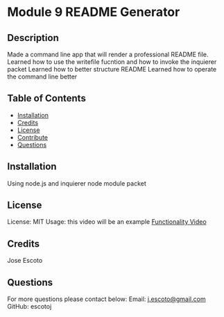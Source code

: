 # Module 9 README Generator
  
  ## Description
  Made a command line app that will render a professional README file. 
  Learned how to use the writefile fucntion and how to invoke the inquierer packet
  Learned how to better structure README
  Learned how to operate the command line better
  
  ## Table of Contents
  - [Installation](#Installation)
  - [Credits](#Credits)
  - [License](#License)
  - [Contribute](#Contribute)
  - [Questions](#Questions)
  
  ## Installation
  Using node.js and inquierer node module packet
  
  ## License
  License: MIT
  Usage: this video will be an example
   [Functionality Video](https://drive.google.com/file/d/1d8D6xatXV4n0V-omAop8MQRPTvfL1Fi5/view)
  
  ## Credits
  Jose Escoto
  
  ## Questions
  For more questions please contact below: 
  Email: j.escoto@gmail.com 
  GitHub: escotoj